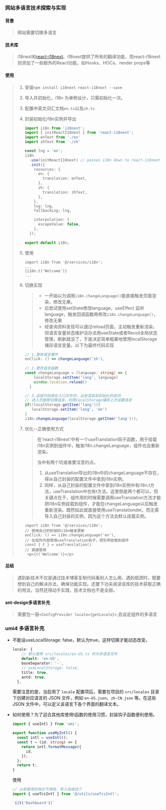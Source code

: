 ### 网站多语言技术探索与实现

#### 背景

> 网站需要切换多语言

#### 技术库

> i18next和[react-i18next](https://react.i18next.com/legacy-v9/step-by-step-guide#d-let-the-user-toggle-the-language)。i18next提供了所有的翻译功能，而react-i18next则添加了一些额外的React功能，如Hooks、HOCs、render props等
>

#### 使用

> 1. 安装`npm install i18next react-i18next --save`
>
> 2. 导入并初始化，i18n 为单例设计，只需初始化一次。
>
> 3. 配置中英文词汇文档`en.ts`以及`zh.ts`
>
> 4. 封装初始化i18n实例并导出
>
>    ```ts
>    import i18n from 'i18next';
>    import { initReactI18next } from 'react-i18next';
>    import enText from './en'
>    import zhText from './zh'
>    
>    const lng = 'en';
>    i18n
>      .use(initReactI18next) // passes i18n down to react-i18next
>      .init({
>        resources: {
>          en: {
>            translation: enText,
>          },
>          zh: {
>            translation: zhText,
>          },
>        },
>        lng: lng,
>        fallbackLng: lng,
>    
>        interpolation: {
>          escapeValue: false,
>        },
>      });
>      
>    export default i18n;
>    ```
>
> 5. 使用
>    ```tsx
>    import i18n from '@/services/i18n';
>    ...
>    {i18n.t('Welcome')}
>    ...
>    ```
>
> 6. 切换实现
>
>    > + 一开始以为调用`i18n.changeLanguage()`能直接触发页面渲染，修改无果。
>    > + 后尝试使用setState修改language，useEffect 监听language，触发回调函数再修改`i18n.changeLanguage()`，修改无果
>    > + 经查询资料发现可以通过reload页面，主动触发重新渲染，但语言变量状态维护没办法用useState或者Recoil全局状态管理，刷新就没了，于是决定简单粗暴地使用localStorage储存语言变量。以下为最终代码实现
>
>    ```ts
>    // 1.更改语言事件
>    onClick: () => changeLanguage('zh'),
>        
>    // 2.更改语言函数
>    const changeLanguage = (language: string) => {
>        localStorage.setItem('lang', language)
>        window.location.reload()
>      }
>    
>    // 3.这段代码放在入口文件中，达到渲染前初始化的目的
>    // 进入页面即切换语言，利用localStorage储存上次设置语言
>    if(!localStorage.getItem('lang')){
>    	localStorage.setItem('lang', 'en')
>    }
>    i18n.changeLanguage(localStorage.getItem('lang')!);
>    ```
>
> 7. 优化--正确使用方式
>
>    > 在'react-i18next'中有一个useTranslation钩子函数，用于挂载i18n实例到组件中，触发i18n.changeLanguage，组件也会重新渲染。
>    >
>    > 当中有两个坑或者要注意的点。
>    >
>    > 1. 从useTranslation导出的i18n中的changeLanguage不存在，得从自己封装的配置文件中拿到i18n实例。
>    > 2. 同样，从自己封装的配置文件中拿到i18n实例中有i18n.t方法，useTranslation中也有t方法。这里倒是两个都可以，但关键点在于，组件用的时候需要调用useTranslation方法才能把i18n实例挂载到组件，才能在changeLanguage以后触发重新渲染。既然如此就直接使用useTranslationdet，而无需导入自己封装的实例，因为这个方法会默认挂载实例。
>
>    ```tsx
>    import i18n from '@/services/i18n';
>    // 使用自己的封装的i18n触发更新
>    onClick: () => i18n.changeLanguage('en'),
>    // 在组件内部使用useTranslation钩子，把实例挂载到组件
>    const { t } = useTranslation()
>    // 直接使用
>     <p>{t('Welcome')}</p>
>    ```

#### 总结

> 遇到新技术不仅是通过技术博客复制代码看别人怎么用，遇到瓶颈时，既要想到自己的解决办法，确保功能实现。还要下功夫阅读该库的技术获取正确的用法，当然还得动手实践，技术文档也不是全部。



#### ant-design多语言补充

> 需要包一层`<ConfigProvider locale={getLocale}>`,去设定组件的多语言 



### umi4 多语言补充

+ 不能设useLocalStorage: false，默认为true，这样切换才能动态改变。
  ```ts
  locale: {
      // 默认使用 src/locales/en-US.ts 作为多语言文件
      default: 'en-US',
      baseSeparator: '-',
      // useLocalStorage: false,
      title: true,
      antd: true,
    },
  ```
  
  需要注意的是，当启用了 `locale` 配置项后，需要在项目的 `src/locales` 目录下创建对应语言的 JSON 文件，例如 `en-US.json`、`zh-CN.json` 等。在这些 JSON 文件中，可以定义该语言下各个界面的翻译文本。
  
+ 如何使用？为了迎合其他库使用t函数的使用习惯，封装钩子函数便利使用。
  ```ts
  import { useIntl } from 'umi';
  
  export function useMyIntl() {
    const intl = useIntl();
    const t = (id: string) => {
      return intl.formatMessage({
        id,
      });
    };
    return t;
  }
  ```

  使用
  ```ts
  // 以前使用的地方不用改，导入改成这个
  import { useTcsIntl } from '@/utils/useTcsIntl';
  
  `${t('Dashboard')}`
  ```

  
